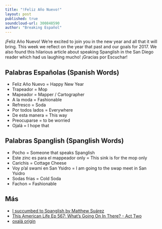 ```yaml
---
title: "!Feliz Año Nuevo!"
layout: post
published: true
soundcloud-url: 300848590
author: "Breaking Español"
---
```

¡Feliz Año Nuevo! We’re excited to join you in the new year and all that it will bring. This week we reflect on the year that past and our goals for 2017. We also found this hilarious article about speaking Spanglish in the San Diego reader which had us laughing mucho! ¡Gracias por Escuchar!

## Palabras Españolas (Spanish Words)
- Feliz Año Nuevo = Happy New Year
- Trapeador = Mop
- Mapeador = Mapper / Cartographer
- A la moda = Fashionable
- Refresco = Soda
- Por todos lados = Everywhere
- De esta manera = This way
- Preocuparse = to be worried
- Ojalá = I hope that

## Palabras Spanglish (Spanglish Words)
- Pocho = Someone that speaks Spanglish
- Este zinc es para el mappeador only = This sink is for the mop only
- Carichis = Cottage Cheese
- Voy p’al swami en San Ysidro = I am going to the swap meet in San Ysidro
- Sodas frias = Cold Soda
- Fachon = Fashionable

## Más
- [I succumbed to Spanglish by Matthew Suárez](http://www.sandiegoreader.com/news/2016/dec/28/cover-spanglish/)
- [This American Life Ep 567: What’s Going On In There? - Act Two](https://www.thisamericanlife.org/radio-archives/episode/567/whats-going-on-in-there?act=2#play)
- [oxalá origin](https://en.wiktionary.org/wiki/oxal%C3%A1#Old_Spanish)
